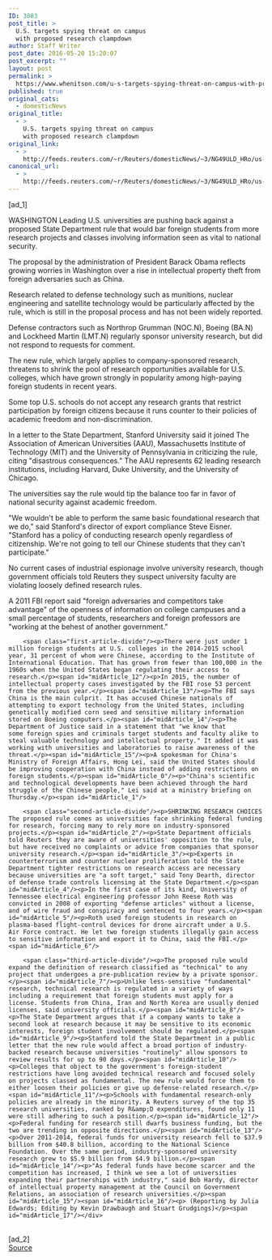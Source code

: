 ```yaml
---
ID: 3803
post_title: >
  U.S. targets spying threat on campus
  with proposed research clampdown
author: Staff Writer
post_date: 2016-05-20 15:20:07
post_excerpt: ""
layout: post
permalink: >
  https://www.whenitson.com/u-s-targets-spying-threat-on-campus-with-proposed-research-clampdown/
published: true
original_cats:
  - domesticNews
original_title:
  - >
    U.S. targets spying threat on campus
    with proposed research clampdown
original_link:
  - >
    http://feeds.reuters.com/~r/Reuters/domesticNews/~3/NG49ULD_HRo/us-usa-security-students-idUSKCN0YB1QT
canonical_url:
  - >
    http://feeds.reuters.com/~r/Reuters/domesticNews/~3/NG49ULD_HRo/us-usa-security-students-idUSKCN0YB1QT
---
```

 [ad_1]
<br><div id="articleText">
<span id="midArticle_start"/>

<span id="midArticle_0"/><span class="focusParagraph" readability="4"><p><span class="articleLocation">WASHINGTON</span> Leading U.S. universities are pushing back against a proposed State Department rule that would bar foreign students from more research projects and classes involving information seen as vital to national security.</p></span><span id="midArticle_1"/><p>The proposal by the administration of President Barack Obama reflects growing worries in Washington over a rise in intellectual property theft from foreign adversaries such as China.</p><span id="midArticle_2"/><p>Research related to defense technology such as munitions, nuclear engineering and satellite technology would be particularly affected by the rule, which is still in the proposal process and has not been widely reported. </p><span id="midArticle_3"/><p>Defense contractors such as Northrop Grumman (<span id="symbol_NOC.N_0">NOC.N</span>), Boeing (<span id="symbol_BA.N_1">BA.N</span>) and Lockheed Martin (<span id="symbol_LMT.N_2">LMT.N</span>) regularly sponsor university research, but did not respond to requests for comment.</p><span id="midArticle_4"/><p>The new rule, which largely applies to company-sponsored research, threatens to shrink the pool of research opportunities available for U.S. colleges, which have grown strongly in popularity among high-paying foreign students in recent years.</p><span id="midArticle_5"/><p>Some top U.S. schools do not accept any research grants that restrict participation by foreign citizens because it runs counter to their policies of academic freedom and non-discrimination.</p><span id="midArticle_6"/><p>In a letter to the State Department, Stanford University said it joined The Association of American Universities (AAU), Massachusetts Institute of Technology (MIT) and the University of Pennsylvania in criticizing the rule, citing "disastrous consequences." The AAU represents 62 leading research institutions, including Harvard, Duke University, and the University of Chicago.</p><span id="midArticle_7"/><p>The universities say the rule would tip the balance too far in favor of national security against academic freedom.</p><span id="midArticle_8"/><p>"We wouldn't be able to perform the same basic foundational research that we do," said Stanford's director of export compliance Steve Eisner. "Stanford has a policy of conducting research openly regardless of citizenship. We're not going to tell our Chinese students that they can't participate."</p><span id="midArticle_9"/><p>No current cases of industrial espionage involve university research, though government officials told Reuters they suspect university faculty are violating loosely defined research rules.</p><span id="midArticle_10"/><p>A 2011 FBI report said "foreign adversaries and competitors take advantage" of the openness of information on college campuses and a small percentage of students, researchers and foreign professors are "working at the behest of another government."</p><span id="midArticle_11"/>
        
        <span class="first-article-divide"/><p>There were just under 1 million foreign students at U.S. colleges in the 2014-2015 school year, 31 percent of whom were Chinese, according to the Institute of International Education. That has grown from fewer than 100,000 in the 1960s when the United States began regulating their access to research.</p><span id="midArticle_12"/><p>In 2015, the number of intellectual property cases investigated by the FBI rose 53 percent from the previous year.</p><span id="midArticle_13"/><p>The FBI says China is the main culprit. It has accused Chinese nationals of attempting to export technology from the United States, including genetically modified corn seed and sensitive military information stored on Boeing computers.</p><span id="midArticle_14"/><p>The Department of Justice said in a statement that "we know that some foreign spies and criminals target students and faculty alike to steal valuable technology and intellectual property." It added it was working with universities and laboratories to raise awareness of the threat.</p><span id="midArticle_15"/><p>A spokesman for China's Ministry of Foreign Affairs, Hong Lei, said the United States should be improving cooperation with China instead of adding restrictions on foreign students.</p><span id="midArticle_0"/><p>"China's scientific and technological developments have been achieved through the hard struggle of the Chinese people," Lei said at a ministry briefing on Thursday.</p><span id="midArticle_1"/>
        
        <span class="second-article-divide"/><p>SHRINKING RESEARCH CHOICES    The proposed rule comes as universities face shrinking federal funding for research, forcing many to rely more on industry-sponsored projects.</p><span id="midArticle_2"/><p>State Department officials told Reuters they are aware of universities' opposition to the rule, but have received no complaints or advice from companies that sponsor university research.</p><span id="midArticle_3"/><p>Experts in counterterrorism and counter nuclear proliferation told the State Department tighter restrictions on research access are necessary because universities are "a soft target," said Tony Dearth, director of defense trade controls licensing at the State Department.</p><span id="midArticle_4"/><p>In the first case of its kind, University of Tennessee electrical engineering professor John Reese Roth was convicted in 2008 of exporting "defense articles" without a license, and of wire fraud and conspiracy and sentenced to four years.</p><span id="midArticle_5"/><p>Roth used foreign students in research on plasma-based flight-control devices for drone aircraft under a U.S. Air Force contract. He let two foreign students illegally gain access to sensitive information and export it to China, said the FBI.</p><span id="midArticle_6"/>
        
        <span class="third-article-divide"/><p>The proposed rule would expand the definition of research classified as "technical" to any project that undergoes a pre-publication review by a private sponsor. </p><span id="midArticle_7"/><p>Unlike less-sensitive "fundamental" research, technical research is regulated in a variety of ways including a requirement that foreign students must apply for a license. Students from China, Iran and North Korea are usually denied licenses, said university officials.</p><span id="midArticle_8"/><p>The State Department argues that if a company wants to take a second look at research because it may be sensitive to its economic interests, foreign student involvement should be regulated.</p><span id="midArticle_9"/><p>Stanford told the State Department in a public letter that the new rule would affect a broad portion of industry-backed research because universities "routinely" allow sponsors to review results for up to 90 days.</p><span id="midArticle_10"/><p>Colleges that object to the government's foreign-student restrictions have long avoided technical research and focused solely on projects classed as fundamental. The new rule would force them to either loosen their policies or give up defense-related research.</p><span id="midArticle_11"/><p>Schools with fundamental research-only policies are already in the minority. A Reuters survey of the top 35 research universities, ranked by R&amp;D expenditures, found only 11 were still adhering to such a position.</p><span id="midArticle_12"/><p>Federal funding for research still dwarfs business funding, but the two are trending in opposite directions.</p><span id="midArticle_13"/><p>Over 2011-2014, federal funds for university research fell to $37.9 billion from $40.8 billion, according to the National Science Foundation. Over the same period, industry-sponsored university research grew to $5.9 billion from $4.9 billion.</p><span id="midArticle_14"/><p>"As federal funds have become scarcer and the competition has increased, I think we see a lot of universities expanding their partnerships with industry," said Bob Hardy, director of intellectual property management at the Council on Government Relations, an association of research universities.</p><span id="midArticle_15"/><span id="midArticle_16"/><p> (Reporting by Julia Edwards; Editing by Kevin Drawbaugh and Stuart Grudgings)</p><span id="midArticle_17"/></div>
<br>[ad_2]
<br><a href="http://feeds.reuters.com/~r/Reuters/domesticNews/~3/NG49ULD_HRo/us-usa-security-students-idUSKCN0YB1QT">Source </a>